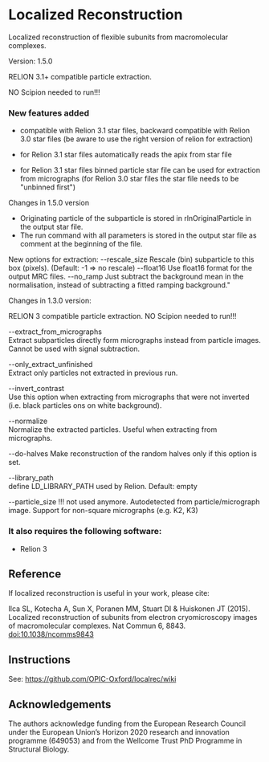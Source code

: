 # Localized Reconstruction

Localized reconstruction of flexible subunits from macromolecular complexes.

Version: 1.5.0

RELION 3.1+ compatible particle extraction.

NO Scipion needed to run!!!

### New features added

- compatible with Relion 3.1 star files, backward compatible with Relion 3.0 star files (be aware to use the right version of relion for extraction)

- for Relion 3.1 star files automatically reads the apix from star file

- for Relion 3.1 star files binned particle star file can be used for extraction from micrographs (for Relion 3.0 star files the star file needs to be "unbinned first")

Changes in 1.5.0 version
- Originating particle of the subparticle is stored in rlnOriginalParticle in the output star file.
- The run command with all parameters is stored in the output star file as comment at the beginning of the file.

New options for extraction:
--rescale_size
Rescale (bin) subparticle to this box (pixels). (Default: -1 => no rescale)
--float16
Use float16 format for the output MRC files.
--no_ramp
Just subtract the background mean in the normalisation, instead of subtracting a fitted ramping background."


Changes in 1.3.0 version:

RELION 3 compatible particle extraction.
NO Scipion needed to run!!!

--extract_from_micrographs  
Extract subparticles directly form micrographs instead from particle images. Cannot be used with signal subtraction.

--only_extract_unfinished  
Extract only particles not extracted in previous run.

--invert_contrast  
Use this option when extracting from micrographs that were not inverted (i.e. black particles ons on white background).

--normalize  
Normalize the extracted particles. Useful when extracting from micrographs.

--do-halves
Make reconstruction of the random halves only if this option is set.

--library_path  
define LD_LIBRARY_PATH used by Relion. Default: empty

--particle_size
!!! not used anymore. Autodetected from particle/micrograph image. Support for non-square micrographs (e.g. K2, K3)


### It also requires the following software:
* Relion 3

## Reference

If localized reconstruction is useful in your work, please cite:

Ilca SL, Kotecha A, Sun X, Poranen MM, Stuart DI & Huiskonen JT (2015).
Localized reconstruction of subunits from electron cryomicroscopy images of macromolecular complexes.
Nat Commun 6, 8843. [doi:10.1038/ncomms9843](http://dx.doi.org/10.1038/ncomms9843)

## Instructions

See: https://github.com/OPIC-Oxford/localrec/wiki

## Acknowledgements

The authors acknowledge funding from the European Research Council under the European Union’s Horizon 2020 research and innovation programme (649053) and from the Wellcome Trust PhD Programme in Structural Biology.
